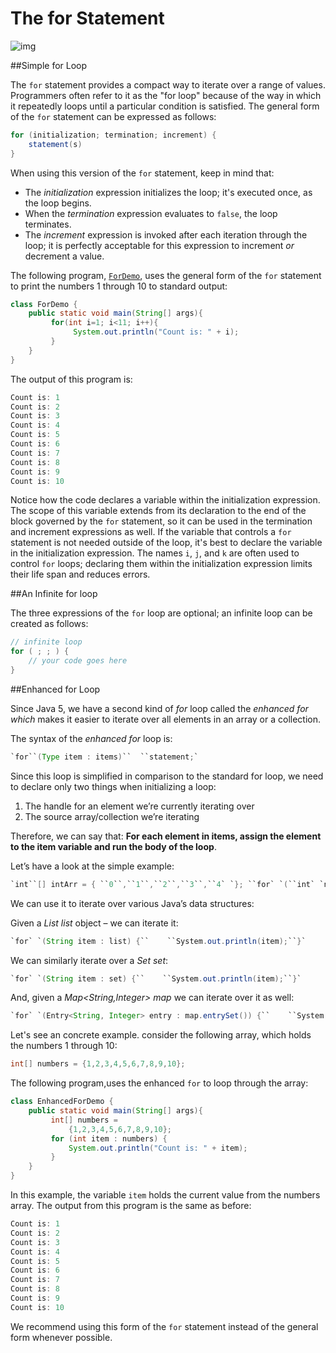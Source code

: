 # The for Statement

![img](https://lh3.googleusercontent.com/Jm4G9KzX3h9HndOZF4wI6jAZQ0GYUgDdFTfffo7fqa3wrBA3rDp4lYXUT-KF7cz3WsSwgBxx8l725TknhdvfW55C5mqsr4Moka5bXjtLnrk7Dtnrl5GTy-G74rMGN9LQafyPd4z1GC5QAQ3Axgj9ShhchSAHQjTpaOQmRcw6bySTs6aINJDZu6DIUeNRttvCmPZYUzLfdRW3XzN49aPj4BGp7Nbsz5XGCaIiz47GWSD3fTijGwCtqB7CzNZNe8KwmbAh6nxF9ixXhmrmJuXFqFoRO4j5-RrA2a-d1AV8Y5_1ZLNmDVLIdXTdIAHi-JcLdR0uGZY4NjP6_Vqr1PlV7IMmwKxuCds5FpcXwQ6mU2ZS9xG0Ey-dcRkrcrahnp3L19gR4lAHyb5zMOVmymTk4xiWElPiDma0I5VwmOTP8h7p_KSvSAZdhGpHUX5FqkBdc064mXJLngONXRMxTR3aHyfRwiwYzgtEixUln04GXNbsuZqB_AhnVL019cy9iIVZ6KqDWE2eXhruBBi2n1qDmUveRYpBu80xv0q7nd_45aADdcQ7Z5jg4aCxlnr-Mk8J4Q7qJiM9hZ0Bmjqpl2gDcfNgG9S1sgN-vRdEkP4p23Djyyo3FjCk_HtqBQw-DdE=w548-h225-no)

##Simple for Loop

The `for` statement provides a compact way to iterate over a range of values. Programmers often refer to it as the "for loop" because of the way in which it repeatedly loops until a particular condition is satisfied. The general form of the `for` statement can be expressed as follows:

```java
for (initialization; termination; increment) {
    statement(s)
}
```

When using this version of the `for` statement, keep in mind that:

- The *initialization* expression initializes the loop; it's executed once, as the loop begins.
- When the *termination* expression evaluates to `false`, the loop terminates.
- The *increment* expression is invoked after each iteration through the loop; it is perfectly acceptable for this expression to increment *or* decrement a value.

The following program, [`ForDemo`](https://docs.oracle.com/javase/tutorial/java/nutsandbolts/examples/ForDemo.java), uses the general form of the `for` statement to print the numbers 1 through 10 to standard output:

```java
class ForDemo {
    public static void main(String[] args){
         for(int i=1; i<11; i++){
              System.out.println("Count is: " + i);
         }
    }
}
```

The output of this program is:

```java
Count is: 1
Count is: 2
Count is: 3
Count is: 4
Count is: 5
Count is: 6
Count is: 7
Count is: 8
Count is: 9
Count is: 10
```

Notice how the code declares a variable within the initialization expression. The scope of this variable extends from its declaration to the end of the block governed by the `for` statement, so it can be used in the termination and increment expressions as well. If the variable that controls a `for` statement is not needed outside of the loop, it's best to declare the variable in the initialization expression. The names `i`, `j`, and `k` are often used to control `for` loops; declaring them within the initialization expression limits their life span and reduces errors.

##An Infinite for loop

The three expressions of the `for` loop are optional; an infinite loop can be created as follows:

```java
// infinite loop
for ( ; ; ) {
    // your code goes here
}
```

##Enhanced for Loop

Since Java 5, we have a second kind of *for* loop called the *enhanced for* *which* makes it easier to iterate over all elements in an array or a collection.

The syntax of the *enhanced for* loop is:

```java
`for``(Type item : items)``  ``statement;`
```

Since this loop is simplified in comparison to the standard for loop, we need to declare only two things when initializing a loop:

1. The handle for an element we’re currently iterating over
2. The source array/collection we’re iterating

Therefore, we can say that: **For each element in items, assign the element to the item variable and run the body of the loop**.

Let’s have a look at the simple example:

```java
`int``[] intArr = { ``0``,``1``,``2``,``3``,``4` `}; ``for` `(``int` `num : intArr) {``    ``System.out.println(``"Enhanced for-each loop: i = "` `+ num);``}`
```

We can use it to iterate over various Java’s data structures:

Given a *List<String> list* object – we can iterate it:

```java
`for` `(String item : list) {``    ``System.out.println(item);``}`
```

We can similarly iterate over a *Set<String> set*:

```java
`for` `(String item : set) {``    ``System.out.println(item);``}`
```

And, given a *Map<String,Integer> map* we can iterate over it as well:

```java
`for` `(Entry<String, Integer> entry : map.entrySet()) {``    ``System.out.println(``      ``"Key: "` `+ entry.getKey() + ``      ``" - "` `+ ``      ``"Value: "` `+ entry.getValue());``}`
```

Let's see an concrete example. consider the following array, which holds the numbers 1 through 10:

```java
int[] numbers = {1,2,3,4,5,6,7,8,9,10};
```

The following program,uses the enhanced `for` to loop through the array:

```java
class EnhancedForDemo {
    public static void main(String[] args){
         int[] numbers = 
             {1,2,3,4,5,6,7,8,9,10};
         for (int item : numbers) {
             System.out.println("Count is: " + item);
         }
    }
}
```

In this example, the variable `item` holds the current value from the numbers array. The output from this program is the same as before:

```java
Count is: 1
Count is: 2
Count is: 3
Count is: 4
Count is: 5
Count is: 6
Count is: 7
Count is: 8
Count is: 9
Count is: 10
```

We recommend using this form of the `for` statement instead of the general form whenever possible.